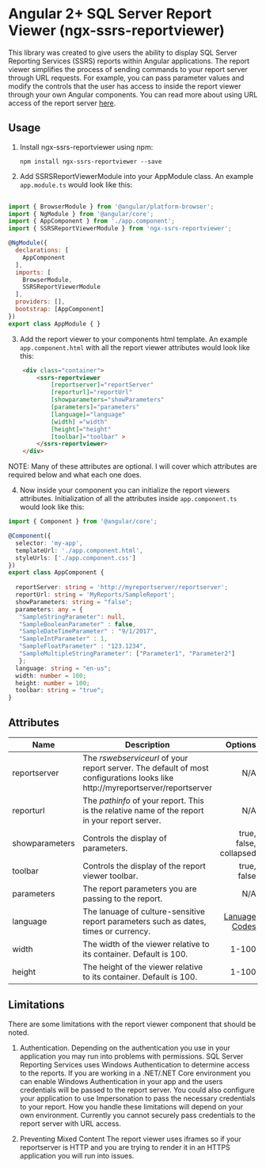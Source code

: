 Angular 2+ SQL Server Report Viewer (ngx-ssrs-reportviewer)
===================

This library was created to give users the ability to display SQL Server Reporting Services (SSRS) reports within Angular applications.  The report viewer simplifies the process of sending commands to your report server through URL requests.  For example, you can pass parameter values and modify the controls that the user has access to inside the report viewer through your own Angular components.  You can read more about using URL access of the report server [here](https://docs.microsoft.com/en-us/sql/reporting-services/url-access-ssrs).

## Usage


1. Install ngx-ssrs-reportviewer using npm:

    ``` npm install ngx-ssrs-reportviewer --save ```

2. Add SSRSReportViewerModule into your AppModule class. An example `app.module.ts` would look like this:

```javascript
    
import { BrowserModule } from '@angular/platform-browser';
import { NgModule } from '@angular/core';
import { AppComponent } from './app.component';
import { SSRSReportViewerModule } from 'ngx-ssrs-reportviewer';

@NgModule({
  declarations: [
    AppComponent
  ],
  imports: [
    BrowserModule,
    SSRSReportViewerModule
  ],
  providers: [],
  bootstrap: [AppComponent]
})
export class AppModule { }

```

3. Add the report viewer to your components html template. An example `app.component.html` with all the report viewer attributes would look like this: 

```html
    <div class="container">
        <ssrs-reportviewer
            [reportserver]="reportServer"
            [reporturl]="reportUrl"
            [showparameters="showParameters" 
            [parameters]="parameters" 
            [language]="language" 
            [width] ="width" 
            [height]="height" 
            [toolbar]="toolbar" >
        </ssrs-reportviewer>
    </div>
```
NOTE: Many of these attributes are optional. I will cover which attributes are required below and what each one does.

4. Now inside your component you can initialize the report viewers attributes. Initialization of all the attributes inside `app.component.ts` would look like this:

```typescript
import { Component } from '@angular/core';

@Component({
  selector: 'my-app',
  templateUrl: './app.component.html',
  styleUrls: ['./app.component.css']
})
export class AppComponent {
 
  reportServer: string = 'http://myreportserver/reportserver';
  reportUrl: string = 'MyReports/SampleReport';
  showParameters: string = "false"; 
  parameters: any = {
   "SampleStringParameter": null,
   "SampleBooleanParameter" : false,
   "SampleDateTimeParameter" : "9/1/2017",
   "SampleIntParameter" : 1,
   "SampleFloatParameter" : "123.1234",
   "SampleMultipleStringParameter": ["Parameter1", "Parameter2"]
   };
  language: string = "en-us";
  width: number = 100;
  height: number = 100;
  toolbar: string = "true";
}
```

## Attributes

| Name          | Description   | Options | Required |
| ------------- |-------------| -----:|-----:|
| reportserver  | The *rswebserviceurl* of your report server.  The default of most configurations looks like http://myreportserver/reportserver | N/A | Yes |
| reporturl      | The *pathinfo* of your report.  This is the relative name of the report in your report server.       |   N/A | Yes |
| showparameters | Controls the display of parameters.      |  true, false, collapsed   | No |
| toolbar | Controls the display of the report viewer toolbar.  |  true, false   | No |
| parameters | The report parameters you are passing to the report.     |  N/A   | No |
| language | The lanuage of culture-sensitive report parameters such as dates, times or currency.     |  [Lanuage Codes](https://msdn.microsoft.com/en-us/library/ms533052(v=vs.85).aspx)  | No |
| width | The width of the viewer relative to its container.  Default is 100.  | 1-100  | No |
| height | The height of the viewer relative to its container.  Default is 100.  | 1-100  | No |

## Limitations
There are some limitations with the report viewer component that should be noted. 

1. Authentication.
 Depending on the authentication you use in your application you may run into problems with permissions.  SQL Server Reporting Services uses Windows Authentication to determine access to the reports.  If you are working in a .NET/.NET Core environment you can enable Windows Authentication in your app and the users credentials will be passed to the report server.  You could also configure your application to use Impersonation to pass the necessary credentials to your report.  How you handle these limitations will depend on your own environment.  Currently you cannot securely pass credentials to the report server with URL access.

 2. Preventing Mixed Content
  The report viewer uses iframes so if your reportserver is HTTP and you are trying to render it in an HTTPS application you will run into issues.

